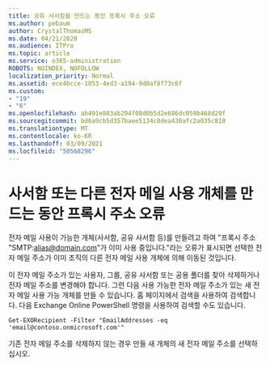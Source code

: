 ```yaml
---
title: 공유 사서함을 만드는 동안 프록시 주소 오류
ms.author: pebaum
author: CrystalThomasMS
ms.date: 04/21/2020
ms.audience: ITPro
ms.topic: article
ms.service: o365-administration
ROBOTS: NOINDEX, NOFOLLOW
localization_priority: Normal
ms.assetid: ece4bcce-1053-4ed3-a194-9d0af8f73c6f
ms.custom:
- "19"
- "6"
ms.openlocfilehash: ab491e883ab294f08d0b5d2e686dc059b468d29f
ms.sourcegitcommit: bd6a9cb5d357baee5134c0dea430afc2a035c810
ms.translationtype: MT
ms.contentlocale: ko-KR
ms.lasthandoff: 03/09/2021
ms.locfileid: "50568296"
---
```

# <a name="proxy-address-error-while-creating-a-mailbox-or-other-email-enabled-object"></a>사서함 또는 다른 전자 메일 사용 개체를 만드는 동안 프록시 주소 오류

전자 메일 사용이 가능한 개체(사서함, 공유 사서함 등)를 만들려고 하여 "프록시 주소 "SMTP:alias@domain.com"가 이미 사용 중입니다."라는 오류가 표시되면 선택한 전자 메일 주소가 이미 조직의 다른 전자 메일 사용 개체에 의해 이동된 것입니다.
  
이 전자 메일 주소가 있는 사용자, 그룹, 공유 사서함 또는 공용 폴더를 찾아 삭제하거나 전자 메일 주소를 변경해야 합니다. 그런 다음 사용 가능한 전자 메일 주소가 있는 새 전자 메일 사용 가능 개체를 만들 수 있습니다. 홈 페이지에서 검색을 사용하여 검색합니다. 다음 Exchange Online PowerShell 명령을 사용하여 검색할 수도 있습니다.

`
    Get-EXORecipient -Filter "EmailAddresses -eq 'email@contoso.onmicrosoft.com'"
`
  
기존 전자 메일 주소를 삭제하지 않는 경우 만들 새 개체의 새 전자 메일 주소를 선택하십시오.
  
